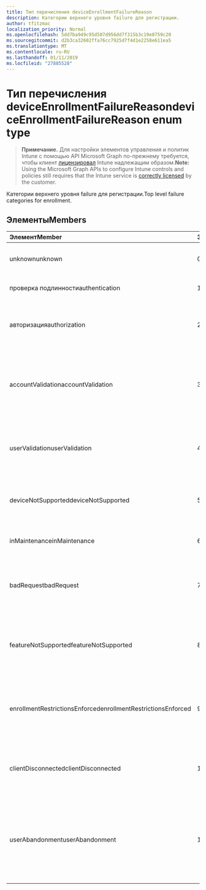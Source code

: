 ```yaml
---
title: Тип перечисления deviceEnrollmentFailureReason
description: Категории верхнего уровня failure для регистрации.
author: tfitzmac
localization_priority: Normal
ms.openlocfilehash: 5dd7ba949c95d507d956dd7f315b3c19e0759c20
ms.sourcegitcommit: d2b3ca32602ffa76cc7925d7f4d1e2258e611ea5
ms.translationtype: MT
ms.contentlocale: ru-RU
ms.lasthandoff: 01/11/2019
ms.locfileid: "27885528"
---
```

# <a name="deviceenrollmentfailurereason-enum-type"></a><span data-ttu-id="4cdca-103">Тип перечисления deviceEnrollmentFailureReason</span><span class="sxs-lookup"><span data-stu-id="4cdca-103">deviceEnrollmentFailureReason enum type</span></span>

> <span data-ttu-id="4cdca-104">**Примечание.** Для настройки элементов управления и политик Intune с помощью API Microsoft Graph по-прежнему требуется, чтобы клиент [лицензировал](https://go.microsoft.com/fwlink/?linkid=839381) Intune надлежащим образом.</span><span class="sxs-lookup"><span data-stu-id="4cdca-104">**Note:** Using the Microsoft Graph APIs to configure Intune controls and policies still requires that the Intune service is [correctly licensed](https://go.microsoft.com/fwlink/?linkid=839381) by the customer.</span></span>

<span data-ttu-id="4cdca-105">Категории верхнего уровня failure для регистрации.</span><span class="sxs-lookup"><span data-stu-id="4cdca-105">Top level failure categories for enrollment.</span></span>
## <a name="members"></a><span data-ttu-id="4cdca-106">Элементы</span><span class="sxs-lookup"><span data-stu-id="4cdca-106">Members</span></span>
|<span data-ttu-id="4cdca-107">Элемент</span><span class="sxs-lookup"><span data-stu-id="4cdca-107">Member</span></span>|<span data-ttu-id="4cdca-108">Значение</span><span class="sxs-lookup"><span data-stu-id="4cdca-108">Value</span></span>|<span data-ttu-id="4cdca-109">Описание</span><span class="sxs-lookup"><span data-stu-id="4cdca-109">Description</span></span>|
|:---|:---|:---|
|<span data-ttu-id="4cdca-110">unknown</span><span class="sxs-lookup"><span data-stu-id="4cdca-110">unknown</span></span>|<span data-ttu-id="4cdca-111">0</span><span class="sxs-lookup"><span data-stu-id="4cdca-111">0</span></span>|<span data-ttu-id="4cdca-112">Значение по умолчанию причина сбоя не известен.</span><span class="sxs-lookup"><span data-stu-id="4cdca-112">Default value, failure reason is unknown.</span></span>|
|<span data-ttu-id="4cdca-113">проверка подлинности</span><span class="sxs-lookup"><span data-stu-id="4cdca-113">authentication</span></span>|<span data-ttu-id="4cdca-114">1</span><span class="sxs-lookup"><span data-stu-id="4cdca-114">1</span></span>|<span data-ttu-id="4cdca-115">Ошибка проверки подлинности</span><span class="sxs-lookup"><span data-stu-id="4cdca-115">Authentication failed</span></span>|
|<span data-ttu-id="4cdca-116">авторизация</span><span class="sxs-lookup"><span data-stu-id="4cdca-116">authorization</span></span>|<span data-ttu-id="4cdca-117">2</span><span class="sxs-lookup"><span data-stu-id="4cdca-117">2</span></span>|<span data-ttu-id="4cdca-118">Звонок был прошедшим проверку подлинности, но не разрешена для регистрации.</span><span class="sxs-lookup"><span data-stu-id="4cdca-118">Call was authenticated, but not authorized to enroll.</span></span>|
|<span data-ttu-id="4cdca-119">accountValidation</span><span class="sxs-lookup"><span data-stu-id="4cdca-119">accountValidation</span></span>|<span data-ttu-id="4cdca-120">3</span><span class="sxs-lookup"><span data-stu-id="4cdca-120">3</span></span>|<span data-ttu-id="4cdca-121">Не удается проверить учетную запись для регистрации.</span><span class="sxs-lookup"><span data-stu-id="4cdca-121">Failed to validate the account for enrollment.</span></span> <span data-ttu-id="4cdca-122">(Учетная запись заблокирована, регистрации не включена)</span><span class="sxs-lookup"><span data-stu-id="4cdca-122">(Account blocked, enrollment not enabled)</span></span>|
|<span data-ttu-id="4cdca-123">userValidation</span><span class="sxs-lookup"><span data-stu-id="4cdca-123">userValidation</span></span>|<span data-ttu-id="4cdca-124">4</span><span class="sxs-lookup"><span data-stu-id="4cdca-124">4</span></span>|<span data-ttu-id="4cdca-125">Пользователь не может быть проверен.</span><span class="sxs-lookup"><span data-stu-id="4cdca-125">User could not be validated.</span></span> <span data-ttu-id="4cdca-126">(Пользователь не существует, отсутствует лицензия)</span><span class="sxs-lookup"><span data-stu-id="4cdca-126">(User does not exist, missing license)</span></span>|
|<span data-ttu-id="4cdca-127">deviceNotSupported</span><span class="sxs-lookup"><span data-stu-id="4cdca-127">deviceNotSupported</span></span>|<span data-ttu-id="4cdca-128">5</span><span class="sxs-lookup"><span data-stu-id="4cdca-128">5</span></span>|<span data-ttu-id="4cdca-129">Устройство не поддерживается для мобильных устройств management.</span><span class="sxs-lookup"><span data-stu-id="4cdca-129">Device is not supported for mobile device management.</span></span>|
|<span data-ttu-id="4cdca-130">inMaintenance</span><span class="sxs-lookup"><span data-stu-id="4cdca-130">inMaintenance</span></span>|<span data-ttu-id="4cdca-131">6</span><span class="sxs-lookup"><span data-stu-id="4cdca-131">6</span></span>|<span data-ttu-id="4cdca-132">Учетная запись является в режим обслуживания.</span><span class="sxs-lookup"><span data-stu-id="4cdca-132">Account is in maintenance.</span></span>|
|<span data-ttu-id="4cdca-133">badRequest</span><span class="sxs-lookup"><span data-stu-id="4cdca-133">badRequest</span></span>|<span data-ttu-id="4cdca-134">7</span><span class="sxs-lookup"><span data-stu-id="4cdca-134">7</span></span>|<span data-ttu-id="4cdca-135">Клиент отправил запрос, который не является поняты/поддерживается службой.</span><span class="sxs-lookup"><span data-stu-id="4cdca-135">Client sent a request that is not understood/supported by the service.</span></span>|
|<span data-ttu-id="4cdca-136">featureNotSupported</span><span class="sxs-lookup"><span data-stu-id="4cdca-136">featureNotSupported</span></span>|<span data-ttu-id="4cdca-137">8</span><span class="sxs-lookup"><span data-stu-id="4cdca-137">8</span></span>|<span data-ttu-id="4cdca-138">Компоненты, используемые в этом регистрации не поддерживается для этой учетной записи.</span><span class="sxs-lookup"><span data-stu-id="4cdca-138">Feature(s) used by this enrollment are not supported for this account.</span></span>|
|<span data-ttu-id="4cdca-139">enrollmentRestrictionsEnforced</span><span class="sxs-lookup"><span data-stu-id="4cdca-139">enrollmentRestrictionsEnforced</span></span>|<span data-ttu-id="4cdca-140">9</span><span class="sxs-lookup"><span data-stu-id="4cdca-140">9</span></span>|<span data-ttu-id="4cdca-141">Ограничения для регистрации настроены администратором заблокированные этой регистрации.</span><span class="sxs-lookup"><span data-stu-id="4cdca-141">Enrollment restrictions configured by admin blocked this enrollment.</span></span>|
|<span data-ttu-id="4cdca-142">clientDisconnected</span><span class="sxs-lookup"><span data-stu-id="4cdca-142">clientDisconnected</span></span>|<span data-ttu-id="4cdca-143">10</span><span class="sxs-lookup"><span data-stu-id="4cdca-143">10</span></span>|<span data-ttu-id="4cdca-144">Истекло время ожидания клиента или регистрации был прерван пользователем enduser.</span><span class="sxs-lookup"><span data-stu-id="4cdca-144">Client timed out or enrollment was aborted by enduser.</span></span>|
|<span data-ttu-id="4cdca-145">userAbandonment</span><span class="sxs-lookup"><span data-stu-id="4cdca-145">userAbandonment</span></span>|<span data-ttu-id="4cdca-146">11</span><span class="sxs-lookup"><span data-stu-id="4cdca-146">11</span></span>|<span data-ttu-id="4cdca-147">Регистрация отменена с enduser.</span><span class="sxs-lookup"><span data-stu-id="4cdca-147">Enrollment was abandoned by enduser.</span></span> <span data-ttu-id="4cdca-148">(Enduser работы адаптация новых сотрудников, но не удалось завершить своевременно)</span><span class="sxs-lookup"><span data-stu-id="4cdca-148">(Enduser started onboarding but failed to complete it in timely manner)</span></span>|


<!-- {
  "type": "#page.annotation",
  "suppressions": [
    "Warning: Enum deviceEnrollmentFailureReason has some values specified and others unspecified."
  ],
}
-->
